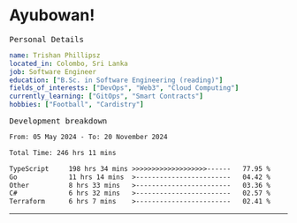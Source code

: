 # Ayubowan!

<samp>Personal Details</samp>

```yaml
name: Trishan Phillipsz
located_in: Colombo, Sri Lanka
job: Software Engineer
education: ["B.Sc. in Software Engineering (reading)"]
fields_of_interests: ["DevOps", "Web3", "Cloud Computing"]
currently_learning: ["GitOps", "Smart Contracts"]
hobbies: ["Football", "Cardistry"]
```

<samp>Development breakdown</samp>

<!--START_SECTION:waka-->

```txt
From: 05 May 2024 - To: 20 November 2024

Total Time: 246 hrs 11 mins

TypeScript     198 hrs 34 mins >>>>>>>>>>>>>>>>>>>------   77.95 %
Go             11 hrs 14 mins  >------------------------   04.42 %
Other          8 hrs 33 mins   >------------------------   03.36 %
C#             6 hrs 32 mins   >------------------------   02.57 %
Terraform      6 hrs 7 mins    >------------------------   02.41 %
```

<!--END_SECTION:waka-->

---

